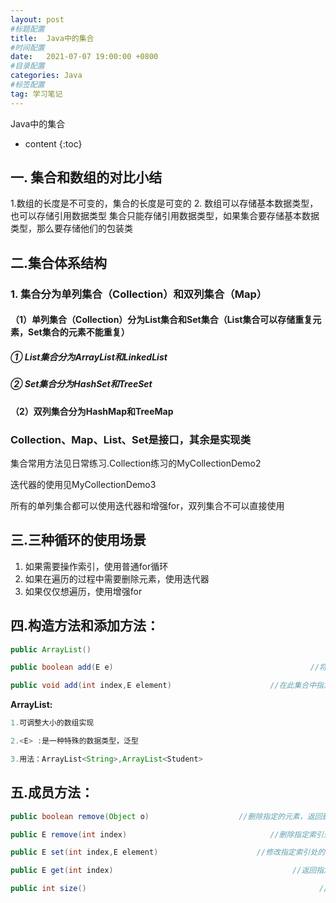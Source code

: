 ```yaml
---
layout: post
#标题配置
title:  Java中的集合
#时间配置
date:   2021-07-07 19:00:00 +0800
#目录配置
categories: Java
#标签配置
tag: 学习笔记
---
```

Java中的集合

* content
{:toc}







##  一. 集合和数组的对比小结

1.数组的长度是不可变的，集合的长度是可变的
2. 数组可以存储基本数据类型，也可以存储引用数据类型
	集合只能存储引用数据类型，如果集合要存储基本数据类型，那么要存储他们的包装类

## 二.集合体系结构
### 1. 集合分为单列集合（Collection）和双列集合（Map）
#### （1）单列集合（Collection）分为List集合和Set集合（List集合可以存储重复元素，Set集合的元素不能重复）
##### 	① List集合分为ArrayList和LinkedList

##### 	② Set集合分为HashSet和TreeSet

#### （2）双列集合分为HashMap和TreeMap

### Collection、Map、List、Set是接口，其余是实现类

集合常用方法见日常练习.Collection练习的MyCollectionDemo2

迭代器的使用见MyCollectionDemo3

所有的单列集合都可以使用迭代器和增强for，双列集合不可以直接使用

## 三.三种循环的使用场景
1. 如果需要操作索引，使用普通for循环
2. 如果在遍历的过程中需要删除元素，使用迭代器
3. 如果仅仅想遍历，使用增强for

## 四.构造方法和添加方法：
```java
public ArrayList()                                                        //创建一个空的集合对象

public boolean add(E e)                                            //将指定的元素追加到此集合的末尾

public void add(int index,E element)                      //在此集合中指定位置插入指定的元素
```
**ArrayList<E>:**
```java
1.可调整大小的数组实现

2.<E> :是一种特殊的数据类型，泛型

3.用法：ArrayList<String>,ArrayList<Student>
```
## 五.成员方法：
```java
public boolean remove(Object o)                    //删除指定的元素，返回删除是否成功

public E remove(int index)                                //删除指定索引处的元素，返回被删除的元素

public E set(int index,E element)                      //修改指定索引处的元素，返回被修改的元素

public E get(int index)                                        //返回指定索引处的元素

public int size()                                                    //返回集合中的元素个数
```
